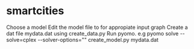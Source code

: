 # smartcities

Choose a model
Edit the model file to for appropiate input graph
Create a dat file mydata.dat using create_data.py
Run pyomo. e.g
pyomo solve --solve=cplex --solver-options="<your-options>" create_model.py mydata.dat


